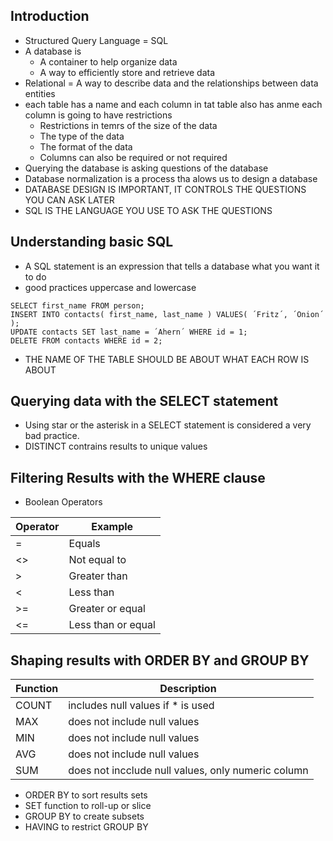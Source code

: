 ## Introduction
* Structured Query Language = SQL
* A database is
    * A container to help organize data
    * A way to efficiently store and retrieve data
* Relational = A way to describe data and the relationships between data entities
* each table has a name and each column in tat table also has anme each column is going to have restrictions
    * Restrictions in temrs of the size of the data
    * The type of the data
    * The format of the data
    * Columns can also be required or not required
* Querying the database is asking questions of the database
* Database normalization is a process tha alows us to design a database
* DATABASE DESIGN IS IMPORTANT, IT CONTROLS THE QUESTIONS YOU CAN ASK LATER
* SQL IS THE LANGUAGE YOU USE TO ASK THE QUESTIONS
## Understanding basic SQL
* A SQL statement is an expression that tells a database what you want it to do
* good practices uppercase and lowercase
```
SELECT first_name FROM person;
INSERT INTO contacts( first_name, last_name ) VALUES( ´Fritz´, ´Onion´ );
UPDATE contacts SET last_name = ´Ahern´ WHERE id = 1;
DELETE FROM contacts WHERE id = 2;
```
* THE NAME OF THE TABLE SHOULD BE ABOUT WHAT EACH ROW IS ABOUT
## Querying data with the SELECT statement
* Using star or the asterisk in a SELECT statement is considered a very bad practice.
* DISTINCT contrains results to unique values
## Filtering Results with the WHERE clause
* Boolean Operators

| Operator| Example |
|---|---|
| = | Equals |
| <> | Not equal to |
| > | Greater than |
| < | Less than |
| >= | Greater or equal |
| <= | Less than or equal |

## Shaping results with ORDER BY and GROUP BY

| Function| Description |
|---|---|
| COUNT | includes null values if * is used |
| MAX | does not include null values |
| MIN | does not include null values |
| AVG | does not include null values |
| SUM | does not incclude null values, only numeric column |

* ORDER BY to sort results sets
* SET function to roll-up or slice
* GROUP BY to create subsets
* HAVING to restrict GROUP BY
